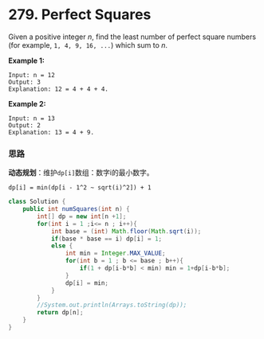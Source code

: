 # 279. Perfect Squares

Given a positive integer *n*, find the least number of perfect square numbers (for example, `1, 4, 9, 16, ...`) which sum to *n*.

**Example 1:**

```
Input: n = 12
Output: 3 
Explanation: 12 = 4 + 4 + 4.
```

**Example 2:**

```
Input: n = 13
Output: 2
Explanation: 13 = 4 + 9.
```

### 思路

**动态规划**：维护`dp[i]`数组：数字i的最小数字。

`dp[i] = min(dp[i - 1^2 ~ sqrt(i)^2]) + 1`

```java
class Solution {
    public int numSquares(int n) {
        int[] dp = new int[n +1];
        for(int i = 1 ;i<= n ; i++){
            int base = (int) Math.floor(Math.sqrt(i));
            if(base * base == i) dp[i] = 1;
            else {
                int min = Integer.MAX_VALUE;
                for(int b = 1 ; b <= base ; b++){
                    if(1 + dp[i-b*b] < min) min = 1+dp[i-b*b];
                }
                dp[i] = min;
            }
        }
        //System.out.println(Arrays.toString(dp));
        return dp[n];        
    }
}
```



